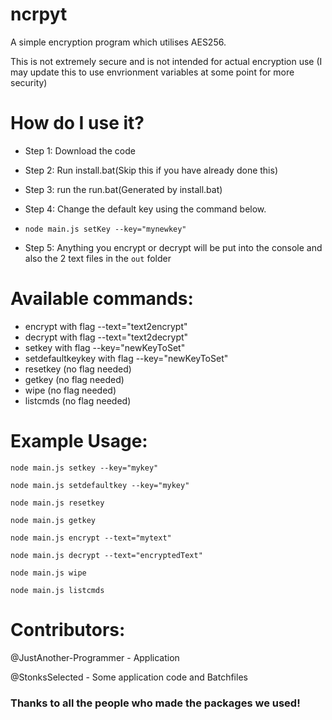 # ncrpyt
A simple encryption program which utilises AES256.

This is not extremely secure and is not intended for actual encryption use (I may update this to use envrionment variables at some point for more security)

# How do I use it?

- Step 1: Download the code

- Step 2: Run install.bat(Skip this if you have already done this)

- Step 3: run the run.bat(Generated by install.bat)

- Step 4: Change the default key using the command below.
- ```node main.js setKey --key="mynewkey"```

- Step 5: Anything you encrypt or decrypt will be put into the console and also the 2 text files in the `out` folder

# Available commands:
- encrypt with flag --text="text2encrypt"
- decrypt with flag --text="text2decrypt"
- setkey with flag --key="newKeyToSet"
- setdefaultkeykey with flag --key="newKeyToSet"
- resetkey (no flag needed)
- getkey (no flag needed)
- wipe (no flag needed)
- listcmds (no flag needed)

# Example Usage:
```node main.js setkey --key="mykey"```


```node main.js setdefaultkey --key="mykey"```


```node main.js resetkey```


```node main.js getkey```


```node main.js encrypt --text="mytext"```


```node main.js decrypt --text="encryptedText"```


```node main.js wipe```

```node main.js listcmds```

# Contributors:

@JustAnother-Programmer - Application


@StonksSelected - Some application code and Batchfiles

### Thanks to all the people who made the packages we used!

